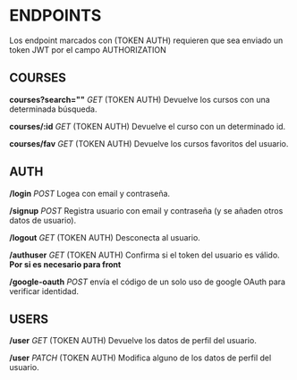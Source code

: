 # ENDPOINTS

Los endpoint marcados con (TOKEN AUTH) requieren que sea enviado un token JWT por el campo AUTHORIZATION

## COURSES

**courses?search=""** _GET_ (TOKEN AUTH) Devuelve los cursos con una determinada búsqueda.

**courses/:id** _GET_ (TOKEN AUTH) Devuelve el curso con un determinado id.

**courses/fav** _GET_ (TOKEN AUTH) Devuelve los cursos favoritos del usuario.

## AUTH

**/login** _POST_ Logea con email y contraseña.

**/signup** _POST_ Registra usuario con email y contraseña (y se añaden otros datos de usuario).

**/logout** _GET_ (TOKEN AUTH) Desconecta al usuario.

**/authuser** _GET_ (TOKEN AUTH) Confirma si el token del usuario es válido. **Por si es necesario para front**

**/google-oauth** _POST_ envía el código de un solo uso de google OAuth para verificar identidad.

## USERS

**/user** _GET_ (TOKEN AUTH) Devuelve los datos de perfil del usuario.

**/user** _PATCH_ (TOKEN AUTH) Modifica alguno de los datos de perfil del usuario.
